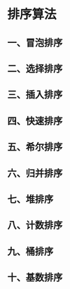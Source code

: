 # 排序算法

## 一、冒泡排序



## 二、选择排序

## 三、插入排序

## 四、快速排序

## 五、希尔排序

## 六、归并排序

## 七、堆排序

## 八、计数排序

## 九、桶排序

## 十、基数排序